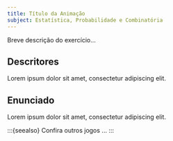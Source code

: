```yaml
---
title: Título da Animação
subject: Estatística, Probabilidade e Combinatória
---
```


Breve descrição do exercício...

## Descritores

Lorem ipsum dolor sit amet, consectetur adipiscing elit.

## Enunciado

Lorem ipsum dolor sit amet, consectetur adipiscing elit.

:::{seealso}
Confira outros jogos ...
:::
